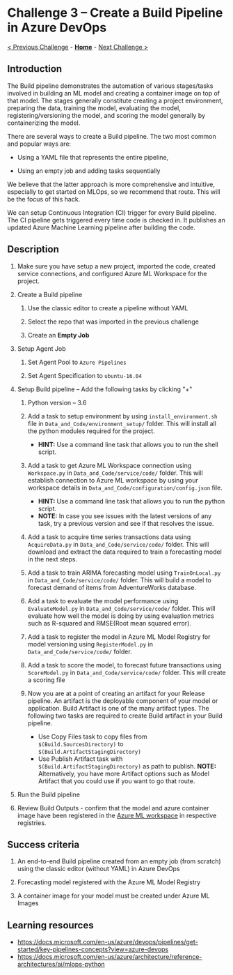 # Challenge 3 – Create a Build Pipeline in Azure DevOps

[< Previous Challenge](./02-UnitTesting.md) - **[Home](../README.md)** - [Next Challenge >](./04-ReleasePipeline.md)

## Introduction

The Build pipeline demonstrates the automation of various stages/tasks involved
in building an ML model and creating a container image on top of that model. The
stages generally constitute creating a project environment, preparing the data,
training the model, evaluating the model, registering/versioning the model, and
scoring the model generally by containerizing the model.

There are several ways to create a Build pipeline. The two most common and popular ways
are:

-   Using a YAML file that represents the entire pipeline,

-   Using an empty job and adding tasks sequentially

We believe that the latter approach is more comprehensive and intuitive, especially to
get started on MLOps, so we recommend that route.  This will be the focus of this hack.

We can setup Continuous Integration (CI) trigger for every Build pipeline. The
CI pipeline gets triggered every time code is checked in. It publishes an
updated Azure Machine Learning pipeline after building the code.

## Description

1.  Make sure you have setup a new project, imported the code, created service connections, and configured Azure ML Workspace for the project.

2.  Create a Build pipeline

    1.  Use the classic editor to create a pipeline without YAML

    2.  Select the repo that was imported in the previous challenge

    3.  Create an **Empty Job**

3.  Setup Agent Job

    1.  Set Agent Pool to `Azure Pipelines`

    2.  Set Agent Specification to `ubuntu-16.04`

4.  Setup Build pipeline – Add the following tasks by clicking "+"

    1.  Python version – 3.6

    2.  Add a task to setup environment by using `install_environment.sh` file in `Data_and_Code/environment_setup/` folder. This will install all the python modules required for the project.
        -   **HINT:** Use a command line task that allows you to run the shell script.

    3.  Add a task to get Azure ML Workspace connection using `Workspace.py` in `Data_and_Code/service/code/` folder. This will establish connection to Azure ML workspace by using your workspace details in `Data_and_Code/configuration/config.json` file.         
        -   **HINT:** Use a command line task that allows you to run the python script.        
        -   **NOTE:** In case you see issues with the latest versions of any task, try a previous version and see if that resolves the issue. 

    4.  Add a task to acquire time series transactions data using `AcquireData.py` in `Data_and_Code/service/code/` folder. This will download and extract the data required to train a forecasting model in the next steps.

    5.  Add a task to train ARIMA forecasting model using `TrainOnLocal.py` in `Data_and_Code/service/code/` folder. This will build a model to forecast demand of items from AdventureWorks database.

    6.  Add a task to evaluate the model performance using `EvaluateModel.py` in `Data_and_Code/service/code/` folder. This will evaluate how well the model is doing by using evaluation metrics such as R-squared and RMSE(Root mean squared error).

    7.  Add a task to register the model in Azure ML Model Registry for model versioning using `RegisterModel.py` in `Data_and_Code/service/code/` folder. 
    
    8.  Add a task to score the model, to forecast future transactions using `ScoreModel.py` in `Data_and_Code/service/code/` folder. This will create a scoring file 
        
    9.  Now you are at a point of creating an artifact for your Release pipeline. An artifact is the deployable component of your model or application. Build Artifact is one of the many artifact types. The following two tasks are required to create Build artifact in your Build pipeline. 
        - Use Copy Files task to copy files from `$(Build.SourcesDirectory)` to `$(Build.ArtifactStagingDirectory)`
        - Use Publish Artifact task with `$(Build.ArtifactStagingDirectory)` as path to publish. 
        **NOTE:** Alternatively, you have more Artifact options such as Model Artifact that you could use if you want to go that route.

5.  Run the Build pipeline

6.  Review Build Outputs - confirm that the model and azure container image have been registered in the [Azure ML workspace](https://ml.azure.com/) in respective registries.

## Success criteria

1.  An end-to-end Build pipeline created from an empty job (from scratch) using
    the classic editor (without YAML) in Azure DevOps

2.  Forecasting model registered with the Azure ML Model Registry

3.  A container image for your model must be created under Azure ML Images

## Learning resources

-   <https://docs.microsoft.com/en-us/azure/devops/pipelines/get-started/key-pipelines-concepts?view=azure-devops>
-   <https://docs.microsoft.com/en-us/azure/architecture/reference-architectures/ai/mlops-python>


